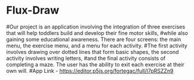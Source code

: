 # Flux-Draw
#Our project is an application involving the integration of three exercises that will help toddlers build and develop their fine motor skills, 
#while also gaining some educational awareness. There are four screens: the main menu, the exercise menu, and a menu for each activity. 
#The first activity involves drawing over dotted lines that form basic shapes, the second activity involves writing letters, 
#and the final activity consists of completing a maze. The user has the ability to exit each exercise at their own will.
#App Link - https://editor.p5js.org/fortegac/full/l7pRSZZn9
